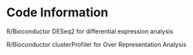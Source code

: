 # Code Information
R/Bioconductor DESeq2 for differential expression analysis 

R/Bioconductor clusterProfiler for Over Representation Analysis 
